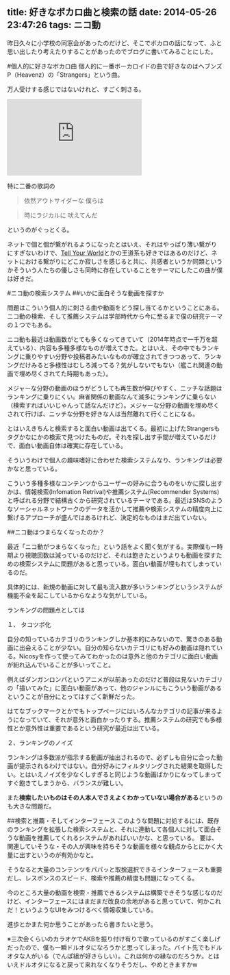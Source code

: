 title: 好きなボカロ曲と検索の話
date: 2014-05-26 23:47:26
tags: ニコ動
---
昨日久々に小学校の同窓会があったのだけど、そこでボカロの話になって、ふと思い出したり考えたりすることがあったのでブログに書いてみることにした。


#個人的に好きなボカロ曲
個人的に一番ボーカロイドの曲で好きなのはヘブンズP（Heavenz）の「Strangers」という曲。

万人受けする感じではないけれど、すごく刺さる。

<iframe width="312" height="176" src="http://ext.nicovideo.jp/thumb/sm18307409" scrolling="no" style="border:solid 1px #CCC;" frameborder="0"><a href="http://www.nicovideo.jp/watch/sm18307409">【ニコニコ動画】初音ミク オリジナル曲　『 Strangers 』</a></iframe>

特に二番の歌詞の


>依然アウトサイダーな 僕らは

>時にラジカルに 吠えてんだ


というのがぐっとくる。

ネットで個と個が繋がれるようになったとはいえ、それはやっぱり薄い繋がりにすぎないわけで、[Tell Your World](http://www.nicovideo.jp/watch/sm16824501)とかの王道系も好きではあるのだけど、ネットにおける繋がりにどこか寂しさを感じると共に、共感者というか同類というかそういう人たちの優しさも同時に存在していることをテーマにしたこの曲が僕は好きだ。


#ニコ動の検索システム
##いかに面白そうな動画を探すか

問題はこういう個人的に刺さる曲や動画をどう探し当てるかということにある。ニコ動の検索、そして推薦システムは学部時代から今に至るまで僕の研究テーマの１つでもある。

ニコ動も最近は動画数がとても多くなってきていて（2014年時点で一千万を超えている）、内容も多種多様なものが増えてきた。とはいえ、その中でもランキングに乗りやすい分野や投稿者みたいなものが確立されてきつつあって、ランキングだけみると多様性はむしろ減ってる？気がしないでもない（艦これ関連の動画で埋め尽くされてた時期もあった）。

メジャーな分野の動画のほうがどうしても再生数が伸びやすく、ニッチな話題はランキングに乗りにくい。麻雀関係の動画なんて滅多にランキングに乗らない（検索すればいいじゃんって話なんだけど）。メジャーな分野の動画を埋め尽くされて行けば、ニッチな分野を好きな人は当然離れて行くことになる。

とはいえきちんと検索すると面白い動画は出てくる。最初に上げたStrangersもタグかなにかの検索で見つけたものだ。それを探し出す手間が増えているだけで、面白い動画自体は確実に存在している。

そういうわけで個人の趣味嗜好に合わせた検索システムなり、ランキングは必要かなと思っている。

こういう多種多様なコンテンツからユーザーの好みに合うものをいかに探し出すかは、情報検索(Infomation Retrival)や推薦システム(Recommender Systems)と呼ばれる分野で結構古くから研究されているテーマである。最近はSNSのようなソーシャルネットワークのデータを活かして推薦や検索システムの精度向上に繋げるアプローチが盛んではあるけれど、決定的なものはまだ出ていない。

##ニコ動はつまらなくなったのか？

最近「ニコ動がつまらなくなった」という話をよく聞く気がする。実際僕も一時期より視聴回数は減っているのだけど、それは飽きたというよりも動画を探すための検索システムに問題があると思っている。面白い動画が埋もれてしまっているのだ。

具体的には、新規の動画に対して最も流入数が多いランキングというシステムが機能不全を起こしているからなような気がしている。

ランキングの問題点としては

１、 タコツボ化

自分の知っているカテゴリのランキングしか基本的にみないので、驚きのある動画に出会えることが少ない。自分の知らないカテゴリにも好みの動画は隠れている。Nicosyを作って使ってみてわかったのは意外と他のカテゴリに面白い動画が紛れ込んでいることが多いってこと。

例えばダンガンロンパというアニメが以前あったのだけど普段は見ないカテゴリの「描いてみた」に面白い動画があって、他のジャンルにもこういう動画があるということが自分にとってはすごく新鮮だった。

はてなブックマークとかでもトップページにはいろんなカテゴリの記事が来るようになっていて、それが意外と面白かったりする。推薦システムの研究でも多様性とか意外性は重要であるという研究が最近は出ている。

２、ランキングのノイズ

ランキングは多数派が指示する動画が抽出されるので、必ずしも自分に合った動画が提示されるわけではない。自分好みにフィルタリングされた結果を取得したい。とはいえノイズを少なくしすぎると同じような動画ばかりになってしまってすぐ飽きてしまうから、バランスが難しい。

また**検索したいものはその人本人でさえよくわかっていない場合がある**というのも大きな問題だ。


##検索と推薦・そしてインターフェース
このような問題に対処するには、既存のランキングを拡張した検索システムと、それに連動して各個人に対して面白そうな動画を推薦してくれるシステムがあればいいかな、と思っている。
要は、関連していそうな・その人が興味を持ちそうな動画を様々な観点からとにかく大量に出すというのが有効かなと。

そうなると大量のコンテンツをパパッと取捨選択できるインターフェースも重要だし、レスポンスのスピード、検索や推薦の精度も問題になってくる。

今のところ大量の動画を検索・推薦できるシステムは構築できそうな感じなのだけど、インターフェースにはまだまだ改良の余地があると思っていて、何かこれだ！というようなUIをみつけるべく情報収集している。


進歩とかまた何か思うことがあったら書きたいと思う。

※三次会くらいのカラオケでAKBを振り付け有りで歌っているのがすごく楽しげだったので、僕も一瞬ドルオタになろうかと思ってしまった。バイト先でもドルオタな人がいる（でんぱ組が好きらしい）。これは何かの縁なのだろうか。とはいえドルオタになると戻って来れなくなりそうだし、やめときますかw


